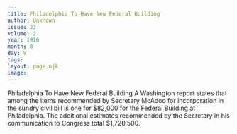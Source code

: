 ```yaml
---
title: Philadelphia To Have New Federal Building
author: Unknown
issue: 23
volume: 2
year: 1916
month: 8
day: V
tags:
layout: page.njk
image:
---
```

Philadelphia To Have New Federal Building       A Washington report states that among the items recommended by Secretary McAdoo for incorporation in the sundry civil bill is one for $82,000 for the Federal Building at Philadelphia. The additional estimates recommended by the Secretary in his communication to Congress total $1,720,500. 

